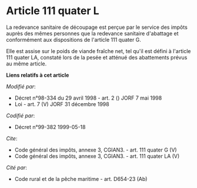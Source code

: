 # Article 111 quater L

La redevance sanitaire de découpage est perçue par le service des impôts auprès des mêmes personnes que la redevance
sanitaire d'abattage et conformément aux dispositions de l'article 111 quater G. 

Elle est assise sur le poids de viande fraîche net, tel qu'il est défini à l'article 111 quater LA, constaté lors de la pesée
et atténué des abattements prévus au même article.

**Liens relatifs à cet article**

_Modifié par_:

  - Décret n°98-334 du 29 avril 1998 - art. 2 () JORF 7 mai 1998
  - Loi - art. 7 (V) JORF 31 décembre 1998

_Codifié par_:

  - Décret n°99-382 1999-05-18

_Cite_:

  - Code général des impôts, annexe 3, CGIAN3. - art. 111 quater G (V)
  - Code général des impôts, annexe 3, CGIAN3. - art. 111 quater LA (V)

_Cité par_:

  - Code rural et de la pêche maritime - art. D654-23 (Ab)

